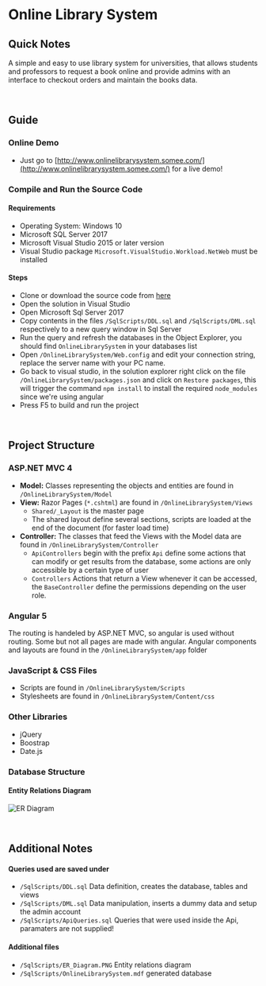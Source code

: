 # Online Library System

## Quick Notes

A simple and easy to use library system for universities, that allows students and professors to request a book online and provide admins with an interface to checkout orders and maintain the books data.

<br>

## Guide

### Online Demo

* Just go to [http://www.onlinelibrarysystem.somee.com/](http://www.onlinelibrarysystem.somee.com/) for a live demo!

### Compile and Run the Source Code

#### Requirements
  * Operating System: Windows 10
  * Microsoft SQL Server 2017
  * Microsoft Visual Studio 2015 or later version
  * Visual Studio package `Microsoft.VisualStudio.Workload.NetWeb` must be installed
  
#### Steps
  * Clone or download the source code from [here](https://github.com/omneimneh/online-library-system/archive/master.zip)
  * Open the solution in Visual Studio
  * Open Microsoft Sql Server 2017
  * Copy contents in the files `/SqlScripts/DDL.sql` and `/SqlScripts/DML.sql` respectively to a new query window in Sql Server
  * Run the query and refresh the databases in the Object Explorer, you should find `OnlineLibrarySystem` in your databases list
  * Open `/OnlineLibrarySystem/Web.config` and edit your connection string, replace the server name with your PC name.
  * Go back to visual studio, in the solution explorer right click on the file `/OnlineLibrarySystem/packages.json` and click on `Restore packages`, this will trigger the command `npm install` to install the required `node_modules` since we're using angular
  * Press F5 to build and run the project

<br>

## Project Structure

### ASP.NET MVC 4

* **Model:** Classes representing the objects and entities are found in `/OnlineLibrarySystem/Model`
* **View:** Razor Pages (`*.cshtml`) are found in `/OnlineLibrarySystem/Views`
  * `Shared/_Layout` is the master page
  * The shared layout define several sections, scripts are loaded at the end of the document (for faster load time)
* **Controller:** The classes that feed the Views with the Model data are found in `/OnlineLibrarySystem/Controller`
  * `ApiControllers` begin with the prefix `Api` define some actions that can modify or get results from the database, some actions are only accessible by a certain type of user
  * `Controllers` Actions that return a View whenever it can be accessed, the `BaseController` define the permissions depending on the user role.
  
### Angular 5

The routing is handeled by ASP.NET MVC, so angular is used without routing.
Some but not all pages are made with angular. Angular components and layouts are found in the `/OnlineLibrarySystem/app` folder

### JavaScript & CSS Files

  * Scripts are found in `/OnlineLibrarySystem/Scripts`
  * Stylesheets are found in `/OnlineLibrarySystem/Content/css`

### Other Libraries
  * jQuery
  * Boostrap
  * Date.js
  
### Database Structure

#### Entity Relations Diagram

![ER Diagram](https://github.com/omneimneh/online-library-system/blob/master/SqlScripts/ER_Diagram.PNG)

<br>

## Additional Notes

#### Queries used are saved under

  * `/SqlScripts/DDL.sql` Data definition, creates the database, tables and views
  * `/SqlScripts/DML.sql` Data manipulation, inserts a dummy data and setup the admin account
  * `/SqlScripts/ApiQueries.sql` Queries that were used inside the Api, paramaters are not supplied!

#### Additional files

  * `/SqlScripts/ER_Diagram.PNG` Entity relations diagram
  * `/SqlScripts/OnlineLibrarySystem.mdf` generated database
